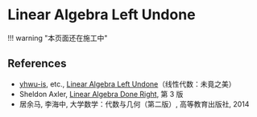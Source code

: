 # Linear Algebra Left Undone

!!! warning "本页面还在施工中"

## References

- [yhwu-is](https://github.com/yhwu-is), etc., [Linear Algebra Left Undone](https://github.com/yhwu-is/Linear-Algebra-Left-Undone)（线性代数：未竟之美）
- Sheldon Axler, [Linear Algebra Done Right](https://linear.axler.net/), 第 3 版
- 居余马, 李海中, 大学数学：代数与几何（第二版）, 高等教育出版社, 2014